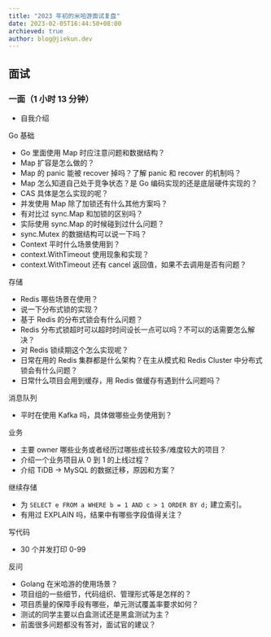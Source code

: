 ```yaml
---
title: "2023 年初的米哈游面试复盘"
date: 2023-02-05T16:44:50+08:00
archieved: true
author: blog@jiekun.dev
---
```


## 面试
### 一面（1 小时 13 分钟）
- 自我介绍

Go 基础
- Go 里面使用 Map 时应注意问题和数据结构？
- Map 扩容是怎么做的？
- Map 的 panic 能被 recover 掉吗？了解 panic 和 recover 的机制吗？
- Map 怎么知道自己处于竞争状态？是 Go 编码实现的还是底层硬件实现的？
- CAS 具体是怎么实现的呢？
- 并发使用 Map 除了加锁还有什么其他方案吗？
- 有对比过 sync.Map 和加锁的区别吗？
- 实际使用 sync.Map 的时候碰到过什么问题？
- sync.Mutex 的数据结构可以说一下吗？
- Context 平时什么场景使用到？
- context.WithTimeout 使用现象和实现？
- context.WithTimeout 还有 cancel 返回值，如果不去调用是否有问题？

存储
- Redis 哪些场景在使用？
- 说一下分布式锁的实现？
- 基于 Redis 的分布式锁会有什么问题？
- Redis 分布式锁超时可以超时时间设长一点可以吗？不可以的话需要怎么解决？
- 对 Redis 锁续期这个怎么实现呢？
- 日常在用的 Redis 集群都是什么架构？在主从模式和 Redis Cluster 中分布式锁会有什么问题？
- 日常什么项目会用到缓存，用 Redis 做缓存有遇到什么问题吗？

消息队列
- 平时在使用 Kafka 吗，具体做哪些业务使用到？

业务
- 主要 owner 哪些业务或者经历过哪些成长较多/难度较大的项目？
- 介绍一个业务项目从 0 到 1 的上线过程？
- 介绍 TiDB -> MySQL 的数据迁移，原因和方案？

继续存储
- 为 `SELECT e FROM a WHERE b = 1 AND c > 1 ORDER BY d;` 建立索引。
- 有用过 EXPLAIN 吗，结果中有哪些字段值得关注？

写代码
- 30 个并发打印 0-99

反问
- Golang 在米哈游的使用场景？
- 项目组的一些细节，代码组织、管理形式等是怎样的？
- 项目质量的保障手段有哪些，单元测试覆盖率要求如何？
- 测试的同学主要以白盒测试还是黑盒测试为主？
- 前面很多问题都没有答对，面试官的建议？
